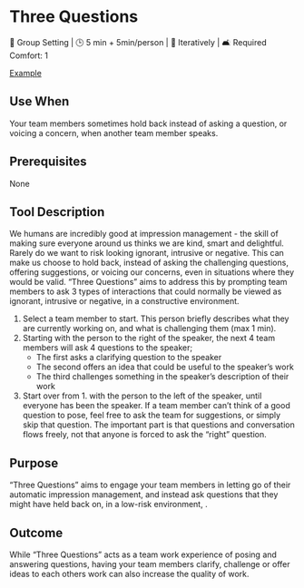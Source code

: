 # Three Questions

👥 Group Setting | 🕒 5 min + 5min/person | 🔄 Iteratively | 🛋️ Required Comfort: 1

[Example](../tool-examples/three-questions.md)

## Use When

Your team members sometimes hold back instead of asking a question, or voicing a concern, when another team member speaks.

## Prerequisites

None

## Tool Description

We humans are incredibly good at impression management - the skill of making sure everyone around us thinks we are kind, smart and delightful. Rarely do we want to risk looking ignorant, intrusive or negative. This can make us choose to hold back, instead of asking the challenging questions, offering suggestions, or voicing our concerns, even in situations where they would be valid.
“Three Questions” aims to address this by prompting team members to ask 3 types of interactions that could normally be viewed as ignorant, intrusive or negative, in a constructive environment.

1. Select a team member to start. This person briefly describes what they are currently working on, and what is challenging them (max 1 min).
2. Starting with the person to the right of the speaker, the next 4 team members will ask 4 questions to the speaker;
   - The first asks a clarifying question to the speaker
   - The second offers an idea that could be useful to the speaker’s work
   - The third challenges something in the speaker’s description of their work
3. Start over from 1. with the person to the left of the speaker, until everyone has been the speaker. If a team member can’t think of a good question to pose, feel free to ask the team for suggestions, or simply skip that question. The important part is that questions and conversation flows freely, not that anyone is forced to ask the “right” question.

## Purpose

“Three Questions” aims to engage your team members in letting go of their automatic impression management, and instead ask questions that they might have held back on, in a low-risk environment, .

## Outcome

While “Three Questions” acts as a team work experience of posing and answering questions, having your team members clarify, challenge or offer ideas to each others work can also increase the quality of work.
